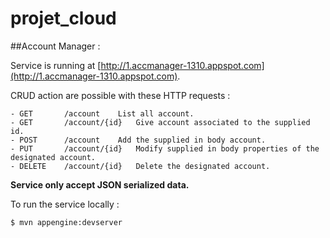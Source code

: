 # projet_cloud

##Account Manager :

Service is running at [http://1.accmanager-1310.appspot.com](http://1.accmanager-1310.appspot.com).

CRUD action are possible with these HTTP requests :

	- GET 		/account 	List all account.
	- GET 		/account/{id} 	Give account associated to the supplied id.
	- POST 		/account 	Add the supplied in body account.
	- PUT		/account/{id}	Modify supplied in body properties of the designated account.
	- DELETE	/account/{id}	Delete the designated account.

**Service only accept JSON serialized data.**

To run the service locally : 

    $ mvn appengine:devserver


